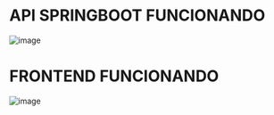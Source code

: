 # API SPRINGBOOT FUNCIONANDO
![image](https://github.com/user-attachments/assets/698c1ea8-e055-4dbc-9345-ae5735c43631)

# FRONTEND FUNCIONANDO
![image](https://github.com/user-attachments/assets/9b1aafcb-374e-4c0a-b08c-8a606e2e9128)
